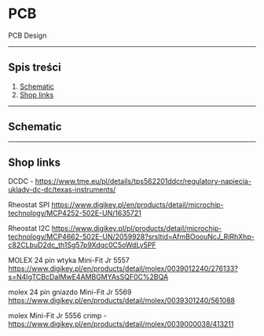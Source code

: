 # PCB
PCB Design

---

## Spis treści
1. [Schematic](#Schematic)
2. [Shop links](#Shop_links)

---

## Schematic

---

## Shop links

DCDC - https://www.tme.eu/pl/details/tps562201ddcr/regulatory-napiecia-uklady-dc-dc/texas-instruments/

Rheostat SPI https://www.digikey.pl/en/products/detail/microchip-technology/MCP4252-502E-UN/1635721

Rheostat I2C https://www.digikey.pl/pl/products/detail/microchip-technology/MCP4662-502E-UN/2059928?srsltid=AfmBOoouNcJ_RjRhXhp-c82CLbuD2dc_th1Sg57p9Xdqc0C5oWdLy5PF

MOLEX 24 pin wtyka Mini-Fit Jr 5557 https://www.digikey.pl/en/products/detail/molex/0039012240/276133?s=N4IgTCBcDaIMwE4AMBGMYAsSQF0C%2BQA

molex 24 pin gniazdo Mini-Fit Jr 5569 https://www.digikey.pl/en/products/detail/molex/0039301240/561088

molex Mini-Fit Jr 5556 crimp - https://www.digikey.pl/en/products/detail/molex/0039000038/413211